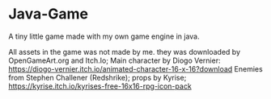 # Java-Game
A tiny little game made with my own game engine in java.

All assets in the game was not made by me. they was downloaded by OpenGameArt.org and Itch.Io;
Main character by Diogo Vernier:
https://diogo-vernier.itch.io/animated-character-16-x-16?download
Enemies from Stephen Challener (Redshrike);
props by Kyrise;
https://kyrise.itch.io/kyrises-free-16x16-rpg-icon-pack
